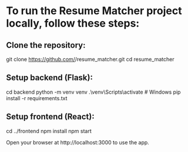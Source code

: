 # To run the Resume Matcher project locally, follow these steps:

## Clone the repository:

git clone https://github.com/<your-username>/resume_matcher.git
cd resume_matcher


## Setup backend (Flask):

cd backend
python -m venv venv
.\venv\Scripts\activate   # Windows
pip install -r requirements.txt


## Setup frontend (React):

cd ../frontend
npm install
npm start


Open your browser at http://localhost:3000 to use the app.
